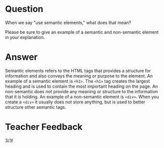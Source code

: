 # Question

When we say "use semantic elements," what does that mean?

Please be sure to give an example of a semantic and non-semantic element in your explanation.

# Answer

Semantic elements refers to the HTML tags that provides a structure for information and also conveys the meaning or purpose to the element. An example of a semantic element is `<h1>`. The `<h1>` tag creates the largest heading and is used to contain the most important heading on the page. An non-semantic does not provide any meaning or structure to the information that it is holding. An example of a non-semantic element is `<div>`. When you create a `<div>` it usually does not store anything, but is used to better structure other semantic tags.

# Teacher Feedback
3/3!